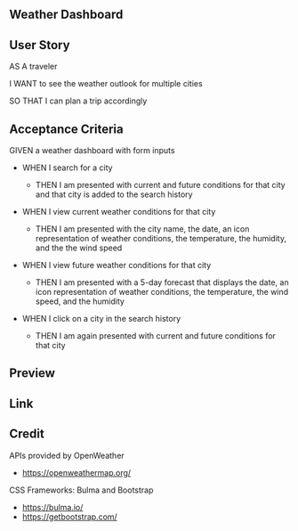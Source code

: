 ## Weather Dashboard 

## User Story

AS A traveler

I WANT to see the weather outlook for multiple cities

SO THAT I can plan a trip accordingly

## Acceptance Criteria

GIVEN a weather dashboard with form inputs

- WHEN I search for a city
    - THEN I am presented with current and future conditions for that city and that city is added to the search history

- WHEN I view current weather conditions for that city
    - THEN I am presented with the city name, the date, an icon representation of weather conditions, the temperature, the humidity, and the the wind speed

- WHEN I view future weather conditions for that city
    - THEN I am presented with a 5-day forecast that displays the date, an icon representation of weather conditions, the temperature, the wind speed, and the humidity

- WHEN I click on a city in the search history
    - THEN I am again presented with current and future conditions for that city


## Preview


## Link


## Credit

APIs provided by OpenWeather
- https://openweathermap.org/

CSS Frameworks: Bulma and Bootstrap
- https://bulma.io/ 
- https://getbootstrap.com/

